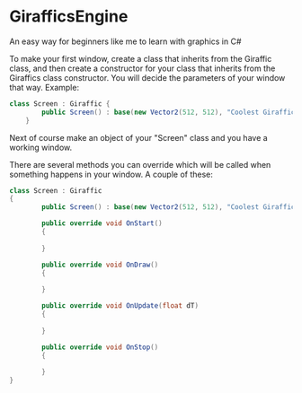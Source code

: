 # GirafficsEngine
An easy way for beginners like me to learn with graphics in C#

To make your first window, create a class that inherits from the Giraffic class, and then create a constructor for your class that inherits from
the Giraffics class constructor. You will decide the parameters of your window that way. Example:
```cs
class Screen : Giraffic {
        public Screen() : base(new Vector2(512, 512), "Coolest Giraffic Ever!") { }
    } 
```
    
Next of course make an object of your "Screen" class and you have a working window.

There are several methods you can override which will be called when something happens in your window. A couple of these:

```cs
class Screen : Giraffic 
{
        public Screen() : base(new Vector2(512, 512), "Coolest Giraffic Ever!") { }

        public override void OnStart()
        {
            
        }

        public override void OnDraw()
        {
            
        }

        public override void OnUpdate(float dT)
        {
            
        }

        public override void OnStop()
        {
            
        }
}
```

